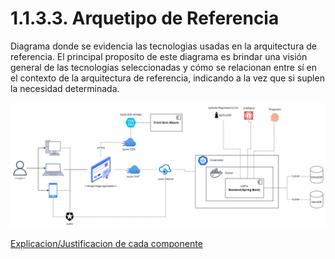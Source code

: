 # 1.1.3.3. Arquetipo de Referencia

Diagrama donde se evidencia las tecnologias usadas en la arquitectura de referencia. El principal proposito de este diagrama es brindar una visión general de las tecnologías seleccionadas y cómo se relacionan entre sí en el contexto de la arquitectura de referencia, indicando a la vez que si suplen la necesidad determinada.

![arquetipo-de-referencia](https://github.com/F3liP3L/Software2-QuickJob-Documentacion/blob/main/assets/design-high-level/Arquetipo-de-referencia.png)

[Explicacion/Justificacion de cada componente](https://github.com/F3liP3L/Software2-QuickJob-Documentacion/blob/main/desing-high-level/alternativa-de-solucion/plataforma-tecnologica/plataforma-tecnologica.md)